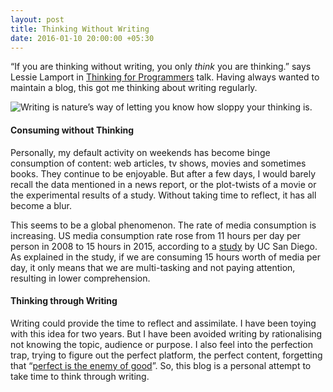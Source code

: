 ```yaml
---
layout: post
title: Thinking Without Writing
date: 2016-01-10 20:00:00 +05:30
---
```


“If you are thinking without writing, you only _think_ you are thinking.” says Lessie Lamport in [Thinking for Programmers][1] talk. Having always wanted to maintain a blog, this got me thinking about writing regularly.

![Writing is nature’s way of letting you know how sloppy your thinking is.][image-1]

#### Consuming without Thinking 
Personally, my default activity on weekends has become binge consumption of content: web articles, tv shows, movies and sometimes books. They continue to be enjoyable. But after a few days, I would barely recall the data mentioned in a news report, or the plot-twists of a movie or the experimental results of a study. Without taking time to reflect, it has all become a blur. 

This seems to be a global phenomenon. The rate of media consumption is increasing. US media consumption rate rose from 11 hours per day per person in 2008 to 15 hours in 2015, according to a [study][2] by UC San Diego. As explained in the study, if we are consuming 15 hours worth of media per day, it only means that we are multi-tasking and not paying attention, resulting in lower comprehension.

#### Thinking through Writing
Writing could provide the time to reflect and assimilate. I have been toying with this idea for two years. But I have been avoided writing by rationalising not knowing the topic, audience or purpose. I also feel into the perfection trap, trying to figure out the perfect platform, the perfect content, forgetting that “[perfect is the enemy of good][3]”. So, this blog is a personal attempt to take time to think through writing.


[1]:	https://channel9.msdn.com/Events/Build/2014/3-642
[2]:	http://ucsdnews.ucsd.edu/pressrelease/u.s._media_consumption_to_rise_to_15.5_hours_a_day_per_person_by_2015
[3]:	https://en.wikipedia.org/wiki/Perfect_is_the_enemy_of_good

[image-1]:	https://pbs.twimg.com/media/B7ztoglIcAALdAk.jpg "Writing is nature's way of letting you know how sloppy your thinking is."
